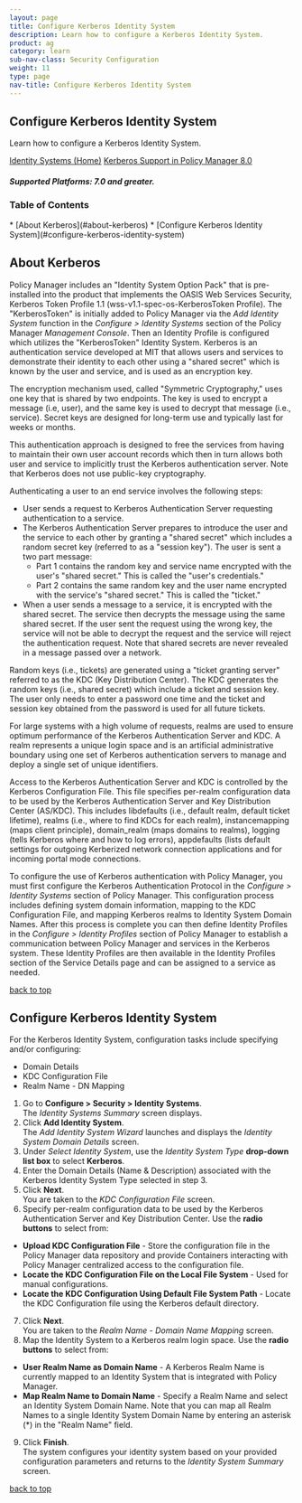 ```yaml
---
layout: page
title: Configure Kerberos Identity System
description: Learn how to configure a Kerberos Identity System.
product: ag
category: learn
sub-nav-class: Security Configuration
weight:	11
type: page
nav-title: Configure Kerberos Identity System
---
```



## Configure Kerberos Identity System

Learn how to configure a Kerberos Identity System.

<a href="../security_config/identity_systems.html" class="button secondary">Identity Systems (Home)</a> <a href="http://docs.akana.com/ag/assets/kerberos_support_pm80.pdf" class="button secondary">Kerberos Support in Policy Manager 8.0</a>

<h5 class="stamp">Supported Platforms: 7.0 and greater.</h5>

### Table of Contents
<div id="toc-marker"></div>
* [About Kerberos](#about-kerberos)
* [Configure Kerberos Identity System](#configure-kerberos-identity-system)


## About Kerberos
Policy Manager includes an "Identity System Option Pack" that is pre-installed into the product that implements the OASIS Web Services Security, Kerberos Token Profile 1.1 (wss-v1.1-spec-os-KerberosToken Profile).  The "KerberosToken" is initially added to Policy Manager via the *Add Identity System* function in the *Configure > Identity Systems* section of the Policy Manager *Management Console*.  Then an Identity Profile is configured which utilizes the "KerberosToken" Identity System. Kerberos is an authentication service developed at MIT that allows users and services to demonstrate their identity to each other using a "shared secret" which is known by the user and service, and is used as an encryption key.
The encryption mechanism used, called "Symmetric Cryptography," uses one key that is shared by two endpoints. The key is used to encrypt a message (i.e, user), and the same key is used to decrypt that message (i.e., service). Secret keys are designed for long-term use and typically last for weeks or months.
This authentication approach is designed to free the services from having to maintain their own user account records which then in turn allows both user and service to implicitly trust the Kerberos authentication server. Note that Kerberos does not use public-key cryptography.
Authenticating a user to an end service involves the following steps:

* User sends a request to Kerberos Authentication Server requesting authentication to a service.
* The Kerberos Authentication Server prepares to introduce the user and the service to each other by granting a "shared secret" which includes a random secret key (referred to as a "session key"). The user is sent a two part message:  
  * Part 1 contains the random key and service name encrypted with the user's "shared secret." This is called the "user's credentials."
  * Part 2 contains the same random key and the user name encrypted with the service's "shared secret." This is called the "ticket."  
* When a user sends a message to a service, it is encrypted with the shared secret. The service then decrypts the message using the same shared secret. If the user sent the request using the wrong key, the service will not be able to decrypt the request and the service will reject the authentication request. Note that shared secrets are never revealed in a message passed over a network.
Random keys (i.e., tickets) are generated using a "ticket granting server" referred to as the KDC (Key Distribution Center). The KDC generates the random keys (i.e., shared secret) which include a ticket and session key. The user only needs to enter a password one time and the ticket and session key obtained from the password is used for all future tickets.
For large systems with a high volume of requests, realms are used to ensure optimum performance of the Kerberos Authentication Server and KDC. A realm represents a unique login space and is an artificial administrative boundary using one set of Kerberos authentication servers to manage and deploy a single set of unique identifiers.
Access to the Kerberos Authentication Server and KDC is controlled by the Kerberos Configuration File. This file specifies per-realm configuration data to be used by the Kerberos Authentication Server and Key Distribution Center (AS/KDC). This includes libdefaults (i.e., default realm, default ticket lifetime), realms (i.e., where to find KDCs for each realm), instancemapping (maps client principle), domain_realm (maps domains to realms), logging (tells Kerberos where and how to log errors), appdefaults (lists default settings for outgoing Kerberized network connection applications and for incoming portal mode connections.
To configure the use of Kerberos authentication with Policy Manager, you must first configure the Kerberos Authentication Protocol in the *Configure > Identity Systems* section of Policy Manager. This configuration process includes defining system domain information, mapping to the KDC Configuration File, and mapping Kerberos realms to Identity System Domain Names. After this process is complete you can then define Identity Profiles in the *Configure > Identity Profiles* section of Policy Manager to establish a communication between Policy Manager and services in the Kerberos system. These Identity Profiles are then available in the Identity Profiles section of the Service Details page and can be assigned to a service as needed.

<a href="#top">back to top</a> 

## Configure Kerberos Identity System
For the Kerberos Identity System, configuration tasks include specifying and/or configuring:

* Domain Details
* KDC Configuration File
* Realm Name - DN Mapping

1. Go to **Configure > Security > Identity Systems**.  
The *Identity Systems Summary* screen displays.
2. Click **Add Identity System**.  
The *Add Identity System Wizard* launches and displays the *Identity System Domain Details* screen.
3. Under *Select Identity System*, use the *Identity System Type* **drop-down list box** to select **Kerberos**. 
4. Enter the Domain Details (Name & Description) associated with the Kerberos Identity System Type selected in step 3.  
5. Click **Next**.  
You are taken to the *KDC Configuration File* screen.
6. Specify per-realm configuration data to be used by the Kerberos Authentication Server and Key Distribution Center.  Use the **radio buttons** to select from:
  * **Upload KDC Configuration File** - Store the configuration file in the Policy Manager data repository and provide Containers interacting with Policy Manager centralized access to the configuration file.
  * **Locate the KDC Configuration File on the Local File System** - Used for manual configurations.
  * **Locate the KDC Configuration Using Default File System Path** - Locate the KDC Configuration file using the Kerberos default directory.
7. Click **Next**.  
You are taken to the *Realm Name - Domain Name Mapping* screen.
8. Map the Identity System to a Kerberos realm login space. Use the **radio buttons** to select from:  
  * **User Realm Name as Domain Name** - A Kerberos Realm Name is currently mapped to an Identity System that is integrated with Policy Manager.
  * **Map Realm Name to Domain Name** - Specify a Realm Name and select an Identity System Domain Name. Note that you can map all Realm Names to a single Identity System Domain Name by entering an asterisk (*) in the "Realm Name" field.
9. Click **Finish**.    
The system configures your identity system based on your provided configuration parameters and returns to the *Identity System Summary* screen.


<a href="#top">back to top</a> 